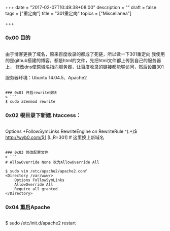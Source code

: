 +++
date = "2017-02-07T10:49:38+08:00"
description = ""
draft = false
tags = ["重定向"]
title = "301重定向"
topics = ["Miscellanea"]

+++


### 0x00 目的
> ```
由于博客更换了域名，原来百度收录的都成了死链，所以做一下301重定向
我使用的是github搭建的博客，都是html的文件，先把html文件都上传到自己的服务器上，
修改dns使原域名指向服务器，让百度收录的链接都能够访问，然后设置301

服务器环境：Ubuntu 14.04.5、Apache2
```

### 0x01 开启rewrite模块
> ```
$ sudo a2enmod rewrite
```

### 0x02 根目录下新建.htaccess：
> ```
Options +FollowSymLinks
RewriteEngine on
RewriteRule ^(.*)$ http://wyb0.com/$1 [L,R=301]  # 这里换上新域名
```

### 0x03 修改配置文件
> ```
# AllowOverride None 改为AllowOverride All

$ sudo vim /etc/apache2/apache2.conf
<Directory /var/www/>
    Options FollowSymLinks
    AllowOverride All
    Require all granted
</Directory>
```

### 0x04 重启Apache
> ```
$ sudo /etc/init.d/apache2 restart
```
